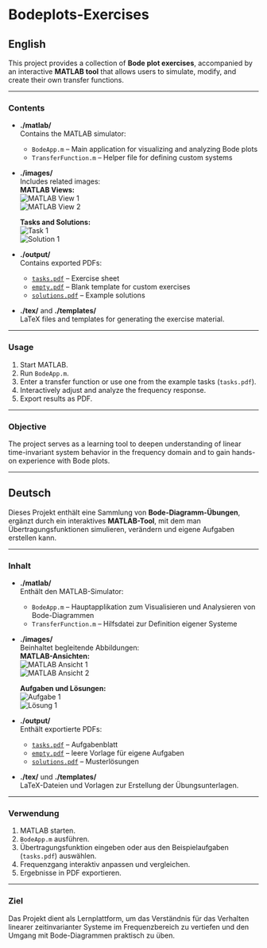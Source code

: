 # Bodeplots-Exercises

## English

This project provides a collection of **Bode plot exercises**, accompanied by an interactive **MATLAB tool** that allows users to simulate, modify, and create their own transfer functions.

---

### Contents

- **./matlab/**  
  Contains the MATLAB simulator:
  - `BodeApp.m` – Main application for visualizing and analyzing Bode plots  
  - `TransferFunction.m` – Helper file for defining custom systems

- **./images/**  
  Includes related images:  
  **MATLAB Views:**  
  ![MATLAB View 1](./images/matlab1.png)  
  ![MATLAB View 2](./images/matlab2.png)  

  **Tasks and Solutions:**  
  ![Task 1](./images/tasks1.png)  
  ![Solution 1](./images/solutions1.png)

- **./output/**  
  Contains exported PDFs:
  - [`tasks.pdf`](./output/tasks.pdf) – Exercise sheet  
  - [`empty.pdf`](./output/empty.pdf) – Blank template for custom exercises  
  - [`solutions.pdf`](./output/solutions.pdf) – Example solutions

- **./tex/** and **./templates/**  
  LaTeX files and templates for generating the exercise material.

---

### Usage

1. Start MATLAB.  
2. Run `BodeApp.m`.  
3. Enter a transfer function or use one from the example tasks (`tasks.pdf`).  
4. Interactively adjust and analyze the frequency response.  
5. Export results as PDF.

---

### Objective

The project serves as a learning tool to deepen understanding of linear time-invariant system behavior in the frequency domain and to gain hands-on experience with Bode plots.

---

## Deutsch

Dieses Projekt enthält eine Sammlung von **Bode-Diagramm-Übungen**, ergänzt durch ein interaktives **MATLAB-Tool**, mit dem man Übertragungsfunktionen simulieren, verändern und eigene Aufgaben erstellen kann.

---

### Inhalt

- **./matlab/**  
  Enthält den MATLAB-Simulator:
  - `BodeApp.m` – Hauptapplikation zum Visualisieren und Analysieren von Bode-Diagrammen  
  - `TransferFunction.m` – Hilfsdatei zur Definition eigener Systeme

- **./images/**  
  Beinhaltet begleitende Abbildungen:  
  **MATLAB-Ansichten:**  
  ![MATLAB Ansicht 1](./images/matlab1.png)  
  ![MATLAB Ansicht 2](./images/matlab2.png)  

  **Aufgaben und Lösungen:**  
  ![Aufgabe 1](./images/tasks1.png)  
  ![Lösung 1](./images/solutions1.png)

- **./output/**  
  Enthält exportierte PDFs:
  - [`tasks.pdf`](./output/tasks.pdf) – Aufgabenblatt  
  - [`empty.pdf`](./output/empty.pdf) – leere Vorlage für eigene Aufgaben  
  - [`solutions.pdf`](./output/solutions.pdf) – Musterlösungen

- **./tex/** und **./templates/**  
  LaTeX-Dateien und Vorlagen zur Erstellung der Übungsunterlagen.

---

### Verwendung

1. MATLAB starten.  
2. `BodeApp.m` ausführen.  
3. Übertragungsfunktion eingeben oder aus den Beispielaufgaben (`tasks.pdf`) auswählen.  
4. Frequenzgang interaktiv anpassen und vergleichen.  
5. Ergebnisse in PDF exportieren.

---

### Ziel

Das Projekt dient als Lernplattform, um das Verständnis für das Verhalten linearer zeitinvarianter Systeme im Frequenzbereich zu vertiefen und den Umgang mit Bode-Diagrammen praktisch zu üben.

